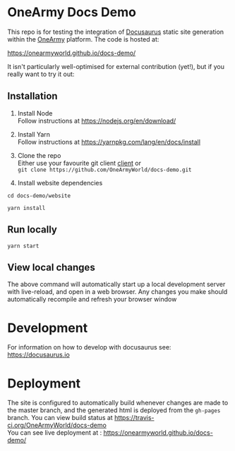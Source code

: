 # OneArmy Docs Demo

This repo is for testing the integration of [Docusaurus](https://docusaurus.io) static site generation within the [OneArmy](https://github.com/OneArmyWorld/onearmy) platform. The code is hosted at:

https://onearmyworld.github.io/docs-demo/

It isn't particularly well-optimised for external contribution (yet!), but if you really want to try it out:

## Installation

1. Install Node  
   Follow instructions at https://nodejs.org/en/download/

2. Install Yarn  
   Follow instructions at https://yarnpkg.com/lang/en/docs/install

3. Clone the repo  
   Either use your favourite git client [client](https://git-scm.com/download/gui) or  
   `git clone https://github.com/OneArmyWorld/docs-demo.git`
4. Install website dependencies

```
cd docs-demo/website

yarn install
```

## Run locally

```
yarn start
```

## View local changes

The above command will automatically start up a local development server with live-reload, and open in a web browser.
Any changes you make should automatically recompile and refresh your browser window

# Development

For information on how to develop with docusaurus see:  
https://docusaurus.io

# Deployment

The site is configured to automatically build whenever changes are made to the master branch, and the generated html is deployed from the `gh-pages` branch. 
You can view build status at https://travis-ci.org/OneArmyWorld/docs-demo  
You can see live deployment at : https://onearmyworld.github.io/docs-demo/
